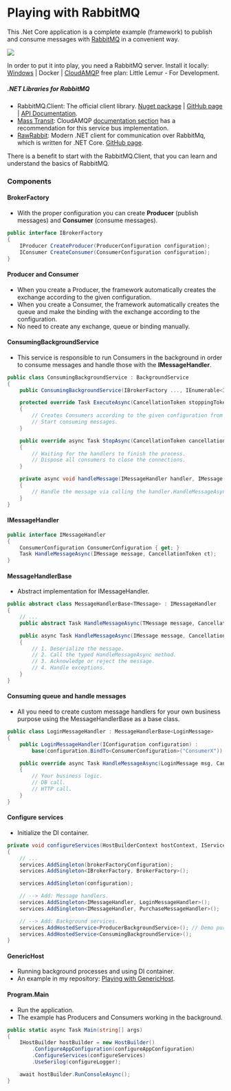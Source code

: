 # Playing with RabbitMQ

This .Net Core application is a complete example (framework) to publish and consume messages with [RabbitMQ](https://www.rabbitmq.com "RabbitMQ") in a convenient way.

![](https://www.cloudamqp.com/img/docs/camqp.png)

In order to put it into play, you need a RabbitMQ server. Install it locally: [Windows](http://www.rabbitmq.com/install-windows.html "Windows") |  Docker | [CloudAMQP](https://www.cloudamqp.com/plans.html "CloudAMQP") free plan: Little Lemur - For Development.

##### .NET Libraries for RabbitMQ
- RabbitMQ.Client: The official client library. [Nuget package](https://www.nuget.org/packages/RabbitMQ.Client "Nuget package") | [GitHub page](https://github.com/rabbitmq/rabbitmq-dotnet-client "GitHub page") | [API Documentation](https://rabbitmq.github.io/rabbitmq-dotnet-client/index.html "API Documentation").
- [Mass Transit](http://masstransit-project.com "Mass Transit"): CloudAMQP [documentation section](https://www.cloudamqp.com/docs/index.html "documentation section") has a recommendation for this service bus implementation.
- [RawRabbit](https://rawrabbit.readthedocs.io/en/master "RawRabbit"): Modern .NET client for communication over RabbitMq, which is written for .NET Core. [GitHub page](https://github.com/pardahlman/RawRabbit "GitHub page").

There is a benefit to start with the RabbitMQ.Client, that you can learn and understand the basics of RabbitMQ.

### Components
#### BrokerFactory
- With the proper configuration you can create **Producer** (publish messages) and **Consumer** (consume messages).

```csharp
public interface IBrokerFactory
{
    IProducer CreateProducer(ProducerConfiguration configuration);
    IConsumer CreateConsumer(ConsumerConfiguration configuration);
}
```

#### Producer and Consumer
- When you create a Producer, the framework automatically creates the exchange according to the given configuration.
- When you create a Consumer, the framework automatically creates the queue and make the binding with the exchange according to the configuration.
- No need to create any exchange, queue or binding manually.

#### ConsumingBackgroundService
- This service is responsible to run Consumers in the background in order to consume messages and handle those with the **IMessageHandler**.

```csharp
public class ConsumingBackgroundService : BackgroundService
{
    public ConsumingBackgroundService(IBrokerFactory ..., IEnumerable<IMessageHandler> ...)

    protected override Task ExecuteAsync(CancellationToken stoppingToken)
    {
        // Creates Consumers according to the given configuration from the IMessageHandler.
        // Start consuming messages.
    }

    public override async Task StopAsync(CancellationToken cancellationToken)
    {
        // Waiting for the handlers to finish the process.
        // Dispose all consumers to close the connections.
    }

    private async void handleMessage(IMessageHandler handler, IMessage msg, CancellationToken)
    {
        // Handle the message via calling the handler.HandleMessageAsync(msg).
    }
}
```

#### IMessageHandler

```csharp
public interface IMessageHandler
{
    ConsumerConfiguration ConsumerConfiguration { get; }
    Task HandleMessageAsync(IMessage message, CancellationToken ct);
}
```

#### MessageHandlerBase
- Abstract implementation for IMessageHandler.

```csharp
public abstract class MessageHandlerBase<TMessage> : IMessageHandler
{
    // ...
    public abstract Task HandleMessageAsync(TMessage message, CancellationToken ct);

    public async Task HandleMessageAsync(IMessage message, CancellationToken ct)
    {
        // 1. Deserialize the message.
        // 2. Call the typed HandleMessageAsync method.
        // 3. Acknowledge or reject the message.
        // 4. Handle exceptions.
    }
}
```

#### Consuming queue and handle messages
- All you need to create custom message handlers for your own business purpose using the MessageHandlerBase as a base class.

```csharp
public class LoginMessageHandler : MessageHandlerBase<LoginMessage>
{
    public LoginMessageHandler(IConfiguration configuration) :
        base(configuration.BindTo<ConsumerConfiguration>("ConsumerX")) { }

    public override async Task HandleMessageAsync(LoginMessage msg, CancellationToken)
    {
        // Your business logic.
        // DB call.
        // HTTP call.
    }
}
```

#### Configure services
- Initialize the DI container.

```csharp
private void configureServices(HostBuilderContext hostContext, IServiceCollection services)
{
    // ...
    services.AddSingleton(brokerFactoryConfiguration);
    services.AddSingleton<IBrokerFactory, BrokerFactory>();

    services.AddSingleton(configuration);

    // --> Add: Message handlers.
    services.AddSingleton<IMessageHandler, LoginMessageHandler>();
    services.AddSingleton<IMessageHandler, PurchaseMessageHandler>();

    // --> Add: Background services.
    services.AddHostedService<ProducerBackgroundService>(); // Demo purpose.
    services.AddHostedService<ConsumingBackgroundService>();
}
```
#### GenericHost
- Running background processes and using DI container.
- An example in my repository: [Playing with GenericHost](https://github.com/19balazs86/PlayingWithGenericHost "Playing with GenericHost").

#### Program.Main
- Run the application.
- The example has Producers and Consumers working in the background.

```csharp
public static async Task Main(string[] args)
{
    IHostBuilder hostBuilder = new HostBuilder()
        .ConfigureAppConfiguration(configureAppConfiguration)
        .ConfigureServices(configureServices)
        .UseSerilog(configureLogger);

    await hostBuilder.RunConsoleAsync();
}
```
